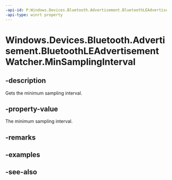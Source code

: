 ----api-id: P:Windows.Devices.Bluetooth.Advertisement.BluetoothLEAdvertisementWatcher.MinSamplingInterval
-api-type: winrt property
---<!-- Property syntaxpublic Windows.Foundation.TimeSpan MinSamplingInterval { get; }--># Windows.Devices.Bluetooth.Advertisement.BluetoothLEAdvertisementWatcher.MinSamplingInterval## -descriptionGets the minimum sampling interval.## -property-valueThe minimum sampling interval.## -remarks## -examples## -see-also